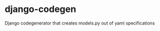 django-codegen
==============

Django codegenerator that creates models.py out of yaml specifications
